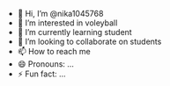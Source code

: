 - 👋 Hi, I’m @nika1045768
- 👀 I’m interested in voleyball
- 🌱 I’m currently learning student
- 💞️ I’m looking to collaborate on students
- 📫 How to reach me 
- 😄 Pronouns: ...
- ⚡ Fun fact: ...

<!---
nika1045768/nika1045768 is a ✨ special ✨ repository because its `README.md` (this file) appears on your GitHub profile.
You can click the Preview link to take a look at your changes.
--->
